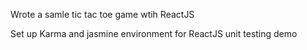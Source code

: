Wrote a samle tic tac toe game wtih ReactJS

Set up Karma and jasmine environment for ReactJS unit testing demo
